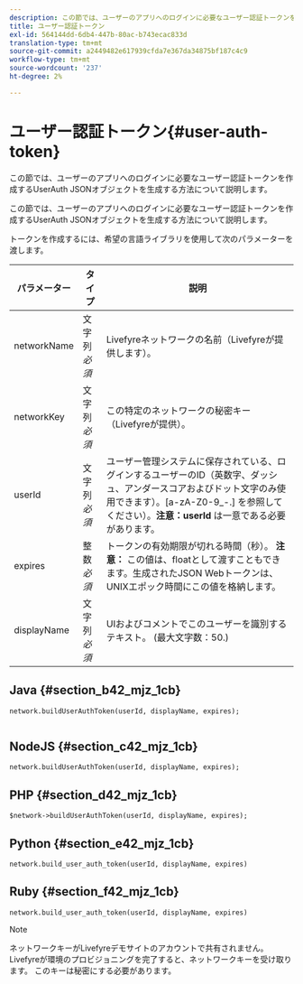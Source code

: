 ```yaml
---
description: この節では、ユーザーのアプリへのログインに必要なユーザー認証トークンを作成するUserAuth JSONオブジェクトを生成する方法について説明します。
title: ユーザー認証トークン
exl-id: 564144dd-6db4-447b-80ac-b743ecac833d
translation-type: tm+mt
source-git-commit: a2449482e617939cfda7e367da34875bf187c4c9
workflow-type: tm+mt
source-wordcount: '237'
ht-degree: 2%

---
```


# ユーザー認証トークン{#user-auth-token}

この節では、ユーザーのアプリへのログインに必要なユーザー認証トークンを作成するUserAuth JSONオブジェクトを生成する方法について説明します。

この節では、ユーザーのアプリへのログインに必要なユーザー認証トークンを作成するUserAuth JSONオブジェクトを生成する方法について説明します。

トークンを作成するには、希望の言語ライブラリを使用して次のパラメーターを渡します。

| パラメーター | タイプ | 説明 |
|---|---|---|
| networkName | 文字列&#x200B;*必須* | Livefyreネットワークの名前（Livefyreが提供します）。 |
| networkKey | 文字列&#x200B;*必須* | この特定のネットワークの秘密キー（Livefyreが提供）。 |
| userId | 文字列&#x200B;*必須* | ユーザー管理システムに保存されている、ログインするユーザーのID（英数字、ダッシュ、アンダースコアおよびドット文字のみ使用できます）。[a-zA-Z0-9_-.] を参照してください）。**注意：userId** は一意である必要があります。 |
| expires | 整数&#x200B;*必須* | トークンの有効期限が切れる時間（秒）。 **注意：** この値は、floatとして渡すこともできます。生成されたJSON Webトークンは、UNIXエポック時間にこの値を格納します。 |
| displayName | 文字列&#x200B;*必須* | UIおよびコメントでこのユーザーを識別するテキスト。 (最大文字数：50.) |

## Java {#section_b42_mjz_1cb}

```
network.buildUserAuthToken(userId, displayName, expires); 
 
```

## NodeJS {#section_c42_mjz_1cb}

```
network.buildUserAuthToken(userId, displayName, expires); 
```

## PHP {#section_d42_mjz_1cb}

```
$network->buildUserAuthToken(userId, displayName, expires); 
```

## Python {#section_e42_mjz_1cb}

```
network.build_user_auth_token(userId, displayName, expires) 
```

## Ruby {#section_f42_mjz_1cb}

```
network.build_user_auth_token(userId, displayName, expires) 
```

>[!NOTE]
>
>ネットワークキーがLivefyreデモサイトのアカウントで共有されません。 Livefyreが環境のプロビジョニングを完了すると、ネットワークキーを受け取ります。 このキーは秘密にする必要があります。
